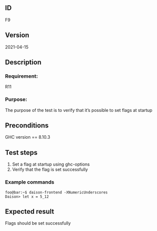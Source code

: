 ## ID

F9

## Version

2021-04-15

## Description

### Requirement: 
R11

### Purpose:

The purpose of the test is to verify that it’s possible to set flags at startup

## Preconditions
GHC version == 8.10.3

## Test steps

1. Set a flag at startup using ghc-options
2. Verify that the flag is set successfully

### Example commands
```console
foo@bar:~$ daison-frontend -XNumericUnderscores
Daison> let x = 5_12
```
## Expected result

Flags should be set successfully
